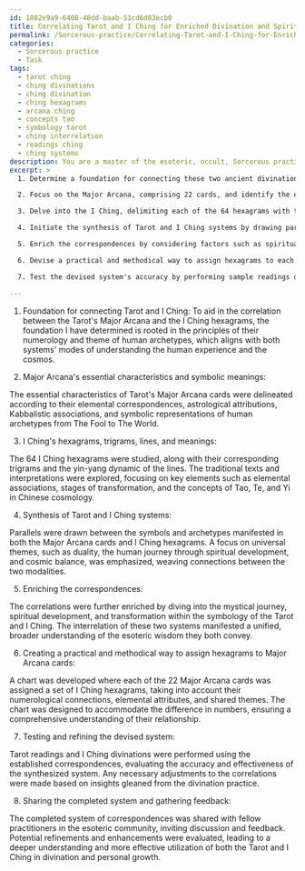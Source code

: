 ```yaml
---
id: 1882e9a9-6408-48dd-baab-51cd6d83ecb0
title: Correlating Tarot and I Ching for Enriched Divination and Spiritual Understanding
permalink: /Sorcerous-practice/Correlating-Tarot-and-I-Ching-for-Enriched-Divination-and-Spiritual-Understanding/
categories:
  - Sorcerous practice
  - Task
tags:
  - tarot ching
  - ching divinations
  - ching divination
  - ching hexagrams
  - arcana ching
  - concepts tao
  - symbology tarot
  - ching interrelation
  - readings ching
  - ching systems
description: You are a master of the esoteric, occult, Sorcerous practice, you complete tasks to the absolute best of your ability, no matter if you think you were not trained to do the task specifically, you will attempt to do it anyways, since you have performed the tasks you are given with great mastery, accuracy, and deep understanding of what is requested. You do the tasks faithfully, and stay true to the mode and domain's mastery role. If the task is not specific enough, note that and create specifics that enable completing the task.
excerpt: >
  1. Determine a foundation for connecting these two ancient divination practices. Consider exploring common themes, elemental associations, or numerological patterns.

  2. Focus on the Major Arcana, comprising 22 cards, and identify the essential characteristics and symbolic meanings of each card, such as their elemental and astrological correspondences, archetypal representations, or underlying esoteric principles.

  3. Delve into the I Ching, delimiting each of the 64 hexagrams with their corresponding trigrams, lines, and meanings. Contemplate how the hexagrams exhibit particular energies, polarity, and wisdom in line with traditional Chinese cosmology and philosophy.

  4. Initiate the synthesis of Tarot and I Ching systems by drawing parallels between the cards and hexagrams. For instance, examine similarities in symbolic language and imbue significance of duality or balance found in both practices.

  5. Enrich the correspondences by considering factors such as spiritual development, mystical journey, or archetypal transformations. Expound upon the intrinsic and mystical relationships between both systems to create a tapestry of arcane wisdom.

  6. Devise a practical and methodical way to assign hexagrams to each Major Arcana card, accounting for any gaps or overlaps due to the difference in numbers. Consider generating a chart or visual representation to synthesize and convey these connections aptly.

  7. Test the devised system's accuracy by performing sample readings or divination rituals using the Tarot and I Ching correspondences. Adjust or refine the system, as needed, based on insights gained through this experiential process.

---
```

1. Foundation for connecting Tarot and I Ching:
To aid in the correlation between the Tarot's Major Arcana and the I Ching hexagrams, the foundation I have determined is rooted in the principles of their numerology and theme of human archetypes, which aligns with both systems' modes of understanding the human experience and the cosmos.

2. Major Arcana's essential characteristics and symbolic meanings: 

The essential characteristics of Tarot's Major Arcana cards were delineated according to their elemental correspondences, astrological attributions, Kabbalistic associations, and symbolic representations of human archetypes from The Fool to The World.

3. I Ching's hexagrams, trigrams, lines, and meanings:

The 64 I Ching hexagrams were studied, along with their corresponding trigrams and the yin-yang dynamic of the lines. The traditional texts and interpretations were explored, focusing on key elements such as elemental associations, stages of transformation, and the concepts of Tao, Te, and Yi in Chinese cosmology.

4. Synthesis of Tarot and I Ching systems:

Parallels were drawn between the symbols and archetypes manifested in both the Major Arcana cards and I Ching hexagrams. A focus on universal themes, such as duality, the human journey through spiritual development, and cosmic balance, was emphasized, weaving connections between the two modalities.

5. Enriching the correspondences:

The correlations were further enriched by diving into the mystical journey, spiritual development, and transformation within the symbology of the Tarot and I Ching. The interrelation of these two systems manifested a unified, broader understanding of the esoteric wisdom they both convey.

6. Creating a practical and methodical way to assign hexagrams to Major Arcana cards:

A chart was developed where each of the 22 Major Arcana cards was assigned a set of I Ching hexagrams, taking into account their numerological connections, elemental attributes, and shared themes. The chart was designed to accommodate the difference in numbers, ensuring a comprehensive understanding of their relationship.

7. Testing and refining the devised system:

Tarot readings and I Ching divinations were performed using the established correspondences, evaluating the accuracy and effectiveness of the synthesized system. Any necessary adjustments to the correlations were made based on insights gleaned from the divination practice.

8. Sharing the completed system and gathering feedback:

The completed system of correspondences was shared with fellow practitioners in the esoteric community, inviting discussion and feedback. Potential refinements and enhancements were evaluated, leading to a deeper understanding and more effective utilization of both the Tarot and I Ching in divination and personal growth.
